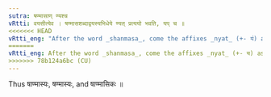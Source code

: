 ```yaml
---
sutra: षण्मासाण् ण्यश्च
vRtti: वयसीत्येव । षण्मासशब्दाद्वयस्यभिधेये ण्यत् प्रत्ययो भवति, यप् च ॥
<<<<<<< HEAD
vRtti_eng: "After the word _shanmasa_, come the affixes _nyat_ (+- य॑) as well as यप् and ठञ्, in the sense of 'age'."
=======
vRtti_eng: After the word _shanmasa_, come the affixes _nyat_ (+- य) as well as यप् and ठञ्, in the sense of 'age'.
>>>>>>> 78b124a6bc (CU)
---
```

Thus षाण्मास्यः, षण्मास्यः, and षाण्मासिकः ॥  
